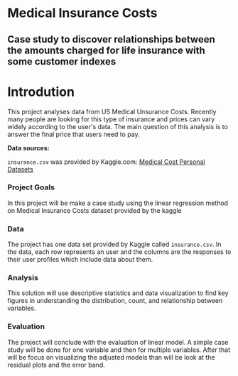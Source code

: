 # Medical Insurance Costs

## Case study to discover relationships between the amounts charged for life insurance with some customer indexes


# Introdution

This project analyses data from US Medical Unsurance Costs. Recently many people are looking for this type of insurance and prices can vary widely according to the user's data. The main question of this analysis is to answer the final price that users need to pay.

**Data sources:**

`insurance.csv` was provided by Kaggle.com: [Medical Cost Personal Datasets](https://www.kaggle.com/mirichoi0218/insurance)

### Project Goals

In this project will be make a case study using the linear regression method on Medical Insurance Costs dataset provided by the kaggle

### Data

The project has one data set provided by Kaggle called `insurance.csv`. In the data, each row represents an user and the columns are the responses to their user profiles which include data about them.

### Analysis

This solution will use descriptive statistics and data visualization to find key figures in understanding the distribution, count, and relationship between variables. 

### Evaluation

The project will conclude with the evaluation of linear model.  A simple case study will be done for one variable and then for multiple variables. After that will be focus on visualizing the adjusted models than will be look at the residual plots and the error band.
